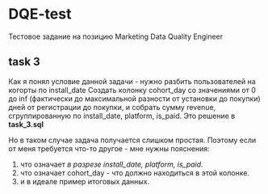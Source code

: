 # DQE-test
Тестовое задание на позицию Marketing Data Quality Engineer

## task 3
Как я понял условие данной задачи - нужно разбить пользователей на когорты по install_date
Создать колонку cohort_day со значениями от 0 до inf (фактически до максимальной разности от 
установки до покупки) дней от регистрации до покупки, и собрать сумму revenue, сгруппированную 
по install_date, platform, is_paid. Это решение в __task_3.sql__

Но в таком случае задача получается слишком простая. Поэтому если от меня требуется что-то другое -
мне нужны пояснения:
1) что означает _в разрезе install_date, platform, is_paid_.
2) что означает cohort_day - что должно находиться в этой колонке.
3) и в идеале пример итоговых данных.